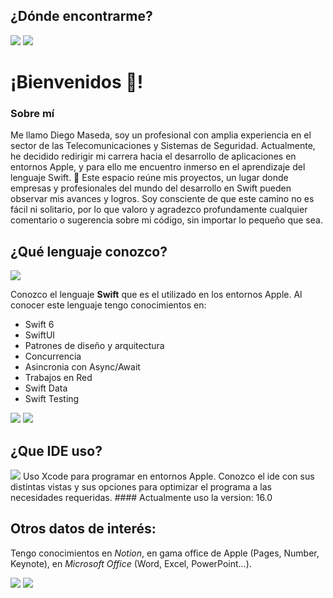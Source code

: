 ## ¿Dónde encontrarme?

[![](https://img.shields.io/badge/Gmail-D14836?style=for-the-badge&logo=gmail&logoColor=white)](mailto:diego.mf01@gmail.com)   [![](https://img.shields.io/badge/LinkedIn-0077B5?style=for-the-badge&logo=linkedin&logoColor=white)](https://www.linkedin.com/in/dmasedafernandez/) 


# ¡Bienvenidos 👋!
### Sobre mí

Me llamo Diego Maseda, soy un profesional con amplia experiencia en el sector de las Telecomunicaciones y Sistemas de Seguridad. Actualmente, he decidido redirigir mi carrera hacia el desarrollo de aplicaciones en entornos Apple, y para ello me encuentro inmerso en el aprendizaje del lenguaje Swift. 🚀
Este espacio reúne mis proyectos, un lugar donde empresas y profesionales del mundo del desarrollo en Swift pueden observar mis avances y logros. Soy consciente de que este camino no es fácil ni solitario, por lo que valoro y agradezco profundamente cualquier comentario o sugerencia sobre mi código, sin importar lo pequeño que sea.

## ¿Qué lenguaje conozco?
<img src="https://img.shields.io/badge/Swift-FA7343?style=for-the-badge&logo=swift&logoColor=white" />

Conozco el lenguaje **Swift** que es el utilizado en los entornos Apple. Al conocer este lenguaje tengo conocimientos en:
- Swift 6
- SwiftUI
- Patrones de diseño y arquitectura
- Concurrencia
- Asincronia con Async/Await
- Trabajos en Red
- Swift Data
- Swift Testing

<img src="https://img.shields.io/badge/iOS-000000?style=for-the-badge&logo=ios&logoColor=white" />    <img src="https://img.shields.io/badge/mac%20os-000000?style=for-the-badge&logo=apple&logoColor=white" /> 

## ¿Que IDE uso?
<img src="https://img.shields.io/badge/Xcode-007ACC?style=for-the-badge&logo=Xcode&logoColor=white" />
Uso Xcode para programar en entornos Apple. Conozco el ide con sus distintas vistas y sus opciones para optimizar el programa a las necesidades requeridas.
#### Actualmente uso la version: 16.0

## Otros datos de interés:
Tengo conocimientos en *Notion*, en gama office de Apple (Pages, Number, Keynote), en *Microsoft Office* (Word, Excel, PowerPoint...).

<img src="https://img.shields.io/badge/Notion-000000?style=for-the-badge&logo=notion&logoColor=white" />    <img src="https://img.shields.io/badge/Microsoft_Office-D83B01?style=for-the-badge&logo=microsoft-office&logoColor=white" /> 



